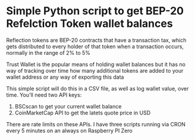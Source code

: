 # Simple Python script to get BEP-20 Refelction Token wallet balances

Reflection tokens are BEP-20 contracts that have a transaction tax, which gets distributed to every holder of that token when a transaction occurs, normally in the range of 2% to 5%

Trust Wallet is the popular means of holding wallet balances but it has no way of tracking over time how many additional tokens are added to your wallet address or any way of exporting this data

This simple script will do this in a CSV file, as well as log wallet value, over time. You'll need two API keys:

1. BSCscan to get your current wallet balance
2. CoinMarketCap API to get the latets quote price in USD

There are rate limits on these APIs. I have three scripts running via CRON every 5 minutes on an always on Raspberry PI Zero
